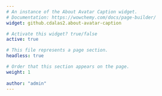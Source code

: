 ```yaml
---
# An instance of the About Avatar Caption widget.
# Documentation: https://wowchemy.com/docs/page-builder/
widget: github.cdalas2.about-avatar-caption

# Activate this widget? true/false
active: true

# This file represents a page section.
headless: true

# Order that this section appears on the page.
weight: 1
  
author: "admin"
---
```

